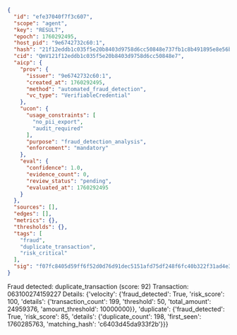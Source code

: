 ```json
{
  "id": "efe37040f7f3c607",
  "scope": "agent",
  "key": "RESULT",
  "epoch": 1760292495,
  "host_pid": "9e6742732c60:1",
  "hash": "21f12eddb1c035f5e20b8403d9758d6cc50848e737fb1c8b491895e8e56be092",
  "cid": "QmV121f12eddb1c035f5e20b8403d9758d6cc50848e7",
  "aicp": {
    "prov": {
      "issuer": "9e6742732c60:1",
      "created_at": 1760292495,
      "method": "automated_fraud_detection",
      "vc_type": "VerifiableCredential"
    },
    "ucon": {
      "usage_constraints": [
        "no_pii_export",
        "audit_required"
      ],
      "purpose": "fraud_detection_analysis",
      "enforcement": "mandatory"
    },
    "eval": {
      "confidence": 1.0,
      "evidence_count": 0,
      "review_status": "pending",
      "evaluated_at": 1760292495
    }
  },
  "sources": [],
  "edges": [],
  "metrics": {},
  "thresholds": {},
  "tags": [
    "fraud",
    "duplicate_transaction",
    "risk_critical"
  ],
  "sig": "f07fc8405d59ff6f52d0d76d91dec5151afd75df248f6fc40b322f31ad4e3540"
}
```

Fraud detected: duplicate_transaction (score: 92)
Transaction: 063100274159227
Details: {'velocity': {'fraud_detected': True, 'risk_score': 100, 'details': {'transaction_count': 199, 'threshold': 50, 'total_amount': 24959376, 'amount_threshold': 10000000}}, 'duplicate': {'fraud_detected': True, 'risk_score': 85, 'details': {'duplicate_count': 198, 'first_seen': 1760285763, 'matching_hash': 'c6403d45da933f2b'}}}